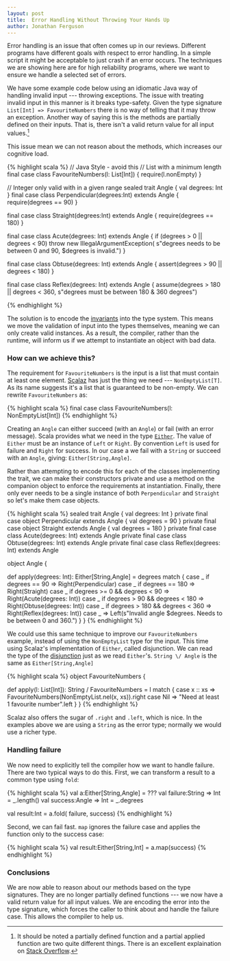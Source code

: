 ```yaml
---
layout: post
title:  Error Handling Without Throwing Your Hands Up
author: Jonathan Ferguson
---
```


Error handling is an issue that often comes up in our reviews.
Different programs have different goals with respect to error handling.
In a simple script it might be acceptable to just crash if an error occurs.
The techniques we are showing here are for high reliability programs,
where we want to ensure we handle a selected set of errors.

 <!-- break -->

We have some example code below using an idiomatic Java way of handling invalid input
--- throwing exceptions.
The issue with treating invalid input in this manner is it breaks type-safety.
Given the type signature `List[Int] => FavouriteNumbers`
there is no way of telling that it may throw an exception.
Another way of saying this is the methods are partially defined on their inputs.
That is, there isn't a valid return value for all input values.[^1]

This issue mean we can not reason about the methods,
which increases our cognitive load.

{% highlight scala %}
// Java Style - avoid this
// List with a minimum length
final case class FavouriteNumbers(l: List[Int]) {
 require(l.nonEmpty)
}

// Integer only valid with in a given range
sealed trait Angle { val degrees: Int }
final case class Perpendicular(degrees:Int) extends Angle {
  require(degrees == 90)
}

final case class Straight(degrees:Int) extends Angle {
  require(degrees == 180)
}

final case class Acute(degrees: Int) extends Angle {
  if (degrees > 0 || degrees < 90)
  throw new IllegalArgumentException(
    s"degrees needs to be between 0 and 90, $degrees is invalid.")
}

final case class Obtuse(degrees: Int) extends Angle {
  assert(degrees > 90 || degrees < 180)
}

final case class Reflex(degrees: Int) extends Angle {
  assume(degrees > 180 || degrees < 360,
    s"degrees must be between 180 & 360 degrees")

{% endhighlight %}


The solution is to encode the [invariants](http://en.wikipedia.org/wiki/Invariant_(computer_science)) into the type system.
This means we move the validation of input into the types themselves,
meaning we can only create valid instances.
As a result, the compiler,
rather than the runtime,
will inform us if we attempt to instantiate an object with bad data.

### How can we achieve this?

The requirement for `FavouriteNumbers` is the input is a list that must contain at least one element.
[Scalaz](https://github.com/scalaz/scalaz) has just the thing we need --- `NonEmptyList[T]`.
As its name suggests it's a list that is guaranteed to be non-empty.
We can rewrite `FavouriteNumbers` as:

{% highlight scala %}
final case class FavouriteNumbers(l: NonEmptyList[Int])
{% endhighlight %}


Creating an `Angle` can either succeed (with an `Angle`) or fail (with an error message).
Scala provides what we need in the type [`Either`](http://www.scala-lang.org/api/current/#scala.util.Either).
The value of `Either` must be an instance of `Left` or `Right`.
By convention `Left` is used for failure and `Right` for success.
In our case a we fail with a `String` or succeed with an `Angle`, giving: `Either[String,Angle]`.

Rather than attempting to encode this for each of the classes implementing the trait,
we can make their constructors private and use a method on the companion object to enforce the requirements at instantiation.
Finally, there only ever needs to be a single instance of both `Perpendicular` and `Straight`
so let's make them case objects.

{% highlight scala %}
sealed trait Angle { val degrees: Int }
private final case object Perpendicular extends Angle { val degrees = 90 }
private final case object Straight extends Angle { val degrees = 180 }
private final case class Acute(degrees: Int) extends Angle
private final case class Obtuse(degrees: Int) extends Angle
private final case class Reflex(degrees: Int) extends Angle

object Angle {

  def apply(degrees: Int): Either[String,Angle] = degrees match {
    case _ if degrees == 90                  ⇒
      Right(Perpendicular)
    case _ if degrees == 180                 ⇒
      Right(Straight)
    case _ if degrees >= 0 && degrees < 90   ⇒
      Right(Acute(degrees: Int))
    case _ if degrees > 90 && degrees < 180  ⇒
      Right(Obtuse(degrees: Int))
    case _ if degrees > 180 && degrees < 360 ⇒
      Right(Reflex(degrees: Int))
    case _                                   ⇒
      Left(s"Invalid angle $degrees. Needs to be between 0 and 360.")
  }
}
{% endhighlight %}


We could use this same technique to improve our `FavouriteNumbers` example, instead of using the `NonEmptyList` type for the input.
This time using Scalaz's implementation of `Either`, called disjunction.
We can read the type of the [disjunction](http://scalaz.github.io/scalaz/scalaz-2.10-7.0.3/doc/index.html#scalaz.$bslash$div) just as we read `Either`'s.
`String \/ Angle` is the same as `Either[String,Angle]`

{% highlight scala %}
object FavouriteNumbers {

  def apply(l: List[Int]): String \/ FavouriteNumbers = l match {
    case x :: xs ⇒ FavouriteNumbers(NonEmptyList.nel(x, xs)).right
    case Nil     ⇒ "Need at least 1 favourite number".left
  }
}
{% endhighlight %}

Scalaz also offers the sugar of `.right` and `.left`, which is nice.
In the examples above we are using a `String` as the error type; normally we would use a richer type.

### Handling failure

We now need to explicitly tell the compiler how we want to handle failure.
There are two typical ways to do this.
First, we can transform a result to a common type using `fold`:

{% highlight scala %}
val a:Either[String,Angle] = ???
val failure:String => Int = _.length()
val success:Angle => Int = _.degrees

val result:Int = a.fold( failure, success)
{% endhighlight %}


Second, we can fail fast.
`map` ignores the failure case and applies the function only to the success case:

{% highlight scala %}
  val result:Either[String,Int] = a.map(success)
{% endhighlight %}


### Conclusions

We are now able to reason about our methods based on the type signatures.
They are no longer partially defined functions --- we now have a valid return value for all input values.
We are encoding the error into the type signature,
which forces the caller to think about and handle the failure case.
This allows the compiler to help us.

[^1]: It should be noted a partially defined function and a partial applied function are two quite different things. There is an excellent explaination on [Stack Overflow](http://stackoverflow.com/questions/8650549/using-partial-functions-in-scala-how-does-it-work).

